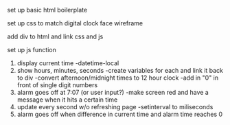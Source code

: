 set up basic html boilerplate

set up css to match digital clock face wireframe

add div to html and link css and js

set up js function
1. display current time
-datetime-local
2. show hours, minutes, seconds
-create variables for each and link it back to div
-convert afternoon/midnight times to 12 hour clock
-add in "0" in front of single digit numbers
3. alarm goes off at 7:07 (or user input?)
-make screen red and have a message when it hits a certain time
4. update every second w/o refreshing page
-setinterval to miliseconds
5. alarm goes off when difference in current time and alarm time reaches 0